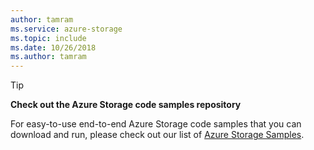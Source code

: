 ```yaml
---
author: tamram
ms.service: azure-storage
ms.topic: include
ms.date: 10/26/2018
ms.author: tamram
---
```

> [!TIP]
> 
> **Check out the Azure Storage code samples repository**
> 
> For easy-to-use end-to-end Azure Storage code samples that you can download and run, please check out our list of [Azure Storage Samples](/azure/storage/common/storage-samples-java).